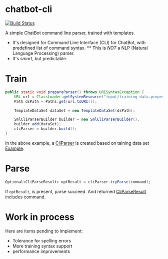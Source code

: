# chatbot-cli
[![Build Status](https://travis-ci.org/dopsun/chatbot-cli.svg?branch=master)](https://travis-ci.org/dopsun/chatbot-cli)

A simple ChatBot command line parser, trained with templates.

* It's designed for Command Line Interface (CLI) for ChatBot, with predefined list of command syntax.
** This is *NOT* a NLP (Natural Language Processing) parser.
* It's *smart*, but predictable.

# Train
```java
public static void prepareParser() throws URISyntaxException {
    URL url = ClassLoader.getSystemResource("input/training-data.properties");
    Path dsPath = Paths.get(url.toURI());

    TemplateDataSet dataSet = new TemplateDataSet(dsPath);

    SmlCliParserBuilder builder = new SmlCliParserBuilder();
    builder.add(dataSet);
    cliParser = builder.build();
}
```
In the above example, a [CliParser](chatbot-cli/src/main/java/com/dopsun/chatbot/cli/CliParser.java)  is created based on taining data set [Example](chatbot-cli/src/test/resources/input/training-data.properties).

# Parse
```java
Optional<CliParseResult> optResult = cliParser.tryParse(command);
```
If `optResult`, is present, parse succeed. And returned [CliParseResult](chatbot-cli/src/main/java/com/dopsun/chatbot/cli/CliParseResult.java) includes command.

# Work in process

Here are items pending to implement:
* Tolerance for spelling errors
* More training syntax support
* performance improvements
